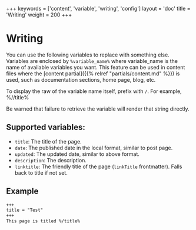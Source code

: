 +++
keywords = ['content', 'variable', 'writing', 'config']
layout = 'doc'
title = 'Writing'
weight = 200
+++
# Writing
You can use the following variables to replace with something else. Variables are enclosed by `%variable_name%` where variable_name is the name of available variables you want. This feature can be used in content files where the [content partial]({{% relref "partials/content.md" %}}) is used, such as documentation sections, home page, blog, etc.

To display the raw of the variable name itself, prefix with `/`. For example, %//title%

Be warned that failure to retrieve the variable will render that string directly.

## Supported variables:
- `title`: The title of the page.
- `date`: The published date in the local format, similar to post page.
- `updated`: The updated date, similar to above format.
- `description`: The description.
- `linktitle`: The friendly title of the page (`linkTitle` frontmatter). Falls back to title if not set.

## Example
```markdown
+++
title = "Test"
+++
This page is titled %/title%
```